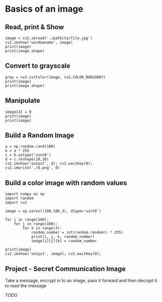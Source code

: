 # Basics of an image

## Read, print & Show

```
image = cv2.imread('./path/to/file.jpg')
cv2.imshow('windowname', image)
print(image)
print(image.shape)
```

## Convert to grayscale

```
gray = cv2.cvtColor(image, cv2.COLOR_BGR2GRAY)
print(image)
print(image.shape)
```

## Manipulate

```
image[4] = 0
print(image)
print(image)
```

## Build a Random Image

```
a = np.random.rand(100)
b = a * 255
c = b.astype('uint8')
d = c.reshape(10,10)
cv2.imshow('output', d); cv2.waitKey(0);
cv2.imwrite('./d.png', d)
```

## Build a color image with random values

```
import numpy as np
import random
import cv2

image = np.zeros((100,100,3), dtype='uint8')

for i in range(100):
    for j in range(100):
        for k in range(3):
            random_number = int(random.random() * 255)
            print(i, j, k, random_number)
            image[i][j][k] = random_number

print(image)
cv2.imshow('output', image); cv2.waitKey(0);
```

## Project - Secret Communication Image

Take a message, encrypt in to an image, pass it forward and then decrypt it to read the message

TODO